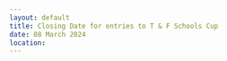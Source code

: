 ```yaml
---
layout: default
title: Closing Date for entries to T & F Schools Cup
date: 08 March 2024
location:
---
```

